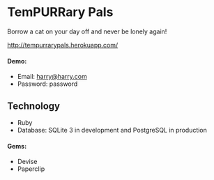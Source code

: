 # TemPURRary Pals

Borrow a cat on your day off and never be lonely again!

http://tempurrarypals.herokuapp.com/

#### Demo:

* Email: harry@harry.com
* Password: password

Technology
---

* Ruby 
* Database: SQLite 3 in development and PostgreSQL in production


#### Gems:
* Devise
* Paperclip
